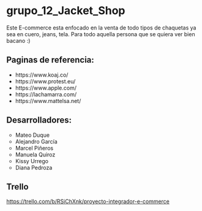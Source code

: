 # grupo_12_Jacket_Shop

Este E-commerce esta enfocado en la venta de todo tipos de chaquetas ya sea en cuero, jeans, tela. Para todo aquella persona que se quiera ver bien bacano :)

## Paginas de referencia:

<ul>
<li>https://www.koaj.co/</li>
<li>https://www.protest.eu/</li>
<li>https://www.apple.com/</li>
<li>https://lachamarra.com/</li>
<li>https://www.mattelsa.net/</li>
</ul>

## Desarrolladores:

<ul>
<li type="circle">Mateo Duque</li>
<li type="circle">Alejandro García</li>
<li type="circle">Marcel Piñeros</li>
<li type="circle">Manuela Quiroz</li>
<li type="circle">Kissy Urrego</li>
<li type="circle">Diana Pedroza</li>
</ul>

## Trello

https://trello.com/b/RSiChXnk/proyecto-integrador-e-commerce
